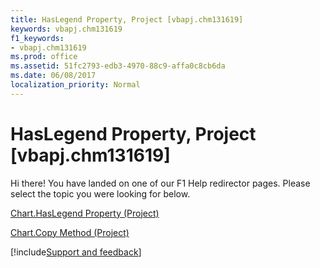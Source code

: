 ```yaml
---
title: HasLegend Property, Project [vbapj.chm131619]
keywords: vbapj.chm131619
f1_keywords:
- vbapj.chm131619
ms.prod: office
ms.assetid: 51fc2793-edb3-4970-88c9-affa0c8cb6da
ms.date: 06/08/2017
localization_priority: Normal
---
```



# HasLegend Property, Project [vbapj.chm131619]

Hi there! You have landed on one of our F1 Help redirector pages. Please select the topic you were looking for below.

[Chart.HasLegend Property (Project)](https://msdn.microsoft.com/library/3e4ba5bd-eb29-bb28-7403-87222b47ae40%28Office.15%29.aspx)

[Chart.Copy Method (Project)](https://msdn.microsoft.com/library/92627648-016a-0a69-52b8-bb24b1ea22d3%28Office.15%29.aspx)

[!include[Support and feedback](~/includes/feedback-boilerplate.md)]